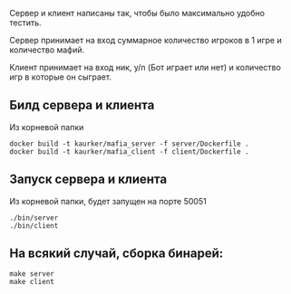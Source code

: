 Сервер и клиент написаны так, чтобы было максимально удобно тестить.

Сервер принимает на вход суммарное количество игроков в 1 игре и количество мафий.

Клиент принимает на вход ник, y/n (Бот играет или нет) и количество игр в которые он сыграет.

## Билд сервера и клиента
Из корневой папки
```
docker build -t kaurker/mafia_server -f server/Dockerfile .
docker build -t kaurker/mafia_client -f client/Dockerfile .
```

## Запуск сервера и клиента
Из корневой папки, будет запущен на порте 50051
```
./bin/server
./bin/client
```

## На всякий случай, сборка бинарей:
```
make server
make client
```